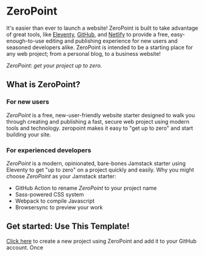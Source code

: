 # ZeroPoint
It's easier than ever to launch a website! ZeroPoint is built to take advantage of great tools, like [Eleventy](https://www.11ty.dev), [GitHub](https://github.com), and [Netlify](https://netlify.com) to provide a free, easy-enough-to-use editing and publishing experience for new users and seasoned developers alike. ZeroPoint is intended to be a starting place for any web project; from a personal blog, to a business website!

_ZeroPoint: get your project up to zero._

## What is ZeroPoint?
### For new users
_ZeroPoint_ is a free, new-user-friendly website starter designed to walk you through creating and publishing a fast, secure web project using modern tools and technology. zeropoint makes it easy to "get up to zero" and start building your site.

### For experienced developers
_ZeroPoint_ is a modern, opinionated, bare-bones Jamstack starter using Eleventy to get "up to zero" on a project quickly and easily.
Why you might choose _ZeroPoint_ as your Jamstack starter:
* GitHub Action to rename _ZeroPoint_ to your project name
* Sass-powered CSS system
* Webpack to compile Javascript
* Browsersync to preview your work

 ## Get started: Use This Template!
[Click here](https://github.com/MWDelaney/ZeroPoint/generate) to create a new project using ZeroPoint and add it to your GitHub account. Once 
